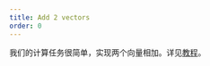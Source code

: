 ```yaml
---
title: Add 2 vectors
order: 0
---
```


我们的计算任务很简单，实现两个向量相加。详见[教程](/zh/docs/tutorial/gpgpu/add2vectors)。